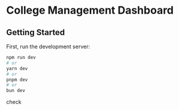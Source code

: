 # College Management Dashboard

## Getting Started

First, run the development server:

```bash
npm run dev
# or
yarn dev
# or
pnpm dev
# or
bun dev
```
check